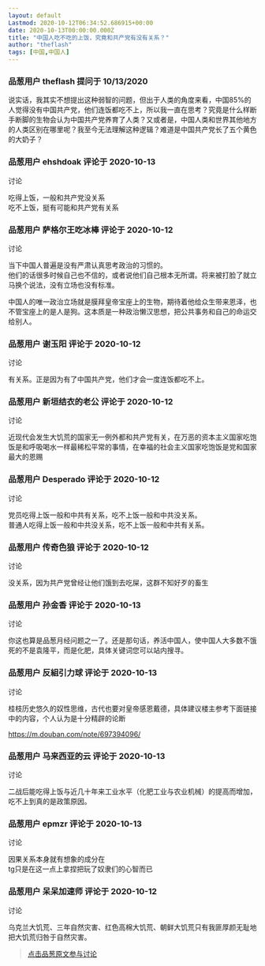 ```yaml
---
layout: default
Lastmod: 2020-10-12T06:34:52.686915+00:00
date: 2020-10-13T00:00:00.000Z
title: "中国人吃不吃的上饭，究竟和共产党有没有关系？"
author: "theflash"
tags: [中国,中国人]
---
```



### 品葱用户 **theflash** 提问于 10/13/2020
    
说实话，我其实不想提出这种弱智的问题，但出于人类的角度来看，中国85%的人觉得没有中国共产党，他们连饭都吃不上，所以我一直在思考？究竟是什么样断手断脚的生物会认为中国共产党养育了人类？又或者是，中国人类和世界其他地方的人类区别在哪里呢？我至今无法理解这种逻辑？难道是中国共产党长了五个黄色的大奶子？
    
                

### 品葱用户 **ehshdoak** 评论于 2020-10-13
讨论

        
吃得上饭，一般和共产党没关系  
吃不上饭，挺有可能和共产党有关系
        
                

### 品葱用户 **萨格尔王吃冰棒** 评论于 2020-10-12
讨论

        
当下中国人普遍是没有严肃认真思考政治的习惯的。  
他们的话很多时候自己也不信的，或者说他们自己根本无所谓。将来被打脸了就立马换个说法，没有立场也没有标准。  
  
中国人的唯一政治立场就是膜拜皇帝宝座上的生物，期待着他给众生带来恩泽，也不管宝座上的是人是狗。这本质是一种政治懒汉思想，把公共事务和自己的命运交给别人。
        
                

### 品葱用户 **谢玉阳** 评论于 2020-10-12
讨论

        
有关系。正是因为有了中国共产党，他们才会一度连饭都吃不上。
        
                

### 品葱用户 **新垣结衣的老公** 评论于 2020-10-12
讨论

        
近现代会发生大饥荒的国家无一例外都和共产党有关，在万恶的资本主义国家吃饱饭是和呼吸喝水一样最稀松平常的事情，在幸福的社会主义国家吃饱饭是党和国家最大的恩赐
        
                

### 品葱用户 **Desperado** 评论于 2020-10-12
讨论

        
党员吃得上饭一般和中共有关系，吃不上饭一般和中共没关系。  
普通人吃得上饭一般和中共没关系，吃不上饭一般和中共有关系。
        
                

### 品葱用户 **传奇色狼** 评论于 2020-10-12
讨论

        
没关系，因为共产党曾经让他们饿到去吃屎，这群不知好歹的畜生
        
                

### 品葱用户 **孙金香** 评论于 2020-10-13
讨论

        
你这也算是品葱月经问题之一了。还是那句话，养活中国人，使中国人大多数不饿死的不是袁隆平，而是化肥，具体关键词您可以站内搜寻。
        
                

### 品葱用户 **反組引力球** 评论于 2020-10-13
讨论

        
桂枝历史悠久的奴性思维，古代也要对皇帝感恩戴德，具体建议楼主参考下面链接中的内容，个人认为是十分精辟的论断  
  
https://m.douban.com/note/697394096/
        
                

### 品葱用户 **马来西亚的云** 评论于 2020-10-13
讨论

        
二战后能吃得上饭与近几十年来工业水平（化肥工业与农业机械）的提高而增加，吃不上到真的是政策原因。
        
                

### 品葱用户 **epmzr** 评论于 2020-10-13
讨论

        
因果关系本身就有想象的成分在  
tg只是在这一点上拿捏把玩了奴隶们的心智而已
        
                

### 品葱用户 **呆呆加速师** 评论于 2020-10-12
讨论

        
乌克兰大饥荒、三年自然灾害、红色高棉大饥荒、朝鲜大饥荒只有我匪厚颜无耻地把大饥荒归咎于自然灾害。
        
                





> [点击品葱原文参与讨论](https://pincong.rocks/question/32105)

